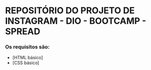 # REPOSITÓRIO DO PROJETO DE INSTAGRAM - DIO - BOOTCAMP - SPREAD



### Os requisitos são:

* [HTML básico]
* [CSS básico]

